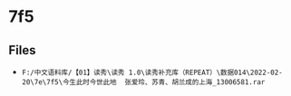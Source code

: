 # 7f5

## Files

- `F:/中文语料库/【01】读秀\读秀 1.0\读秀补充库（REPEAT）\数据014\2022-02-20\7e\7f5\今生此时今世此地  张爱玲、苏青、胡兰成的上海_13006581.rar`
